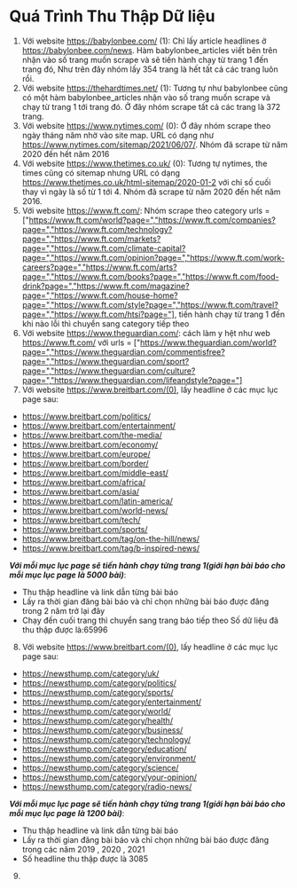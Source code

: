 # Quá Trình Thu Thập Dữ liệu 
1. Với website https://babylonbee.com/ (1): Chỉ lấy article headlines ở https://babylonbee.com/news. Hàm babylonbee_articles viết bên trên nhận vào số trang muốn scrape và sẽ tiến hành chạy từ trang 1 đến trang đó, Như trên đây nhóm lấy 354 trang là hết tất cả các trang luôn rồi.
2. Với website https://thehardtimes.net/ (1): Tương tự như babylonbee cũng có một hàm babylonbee_articles nhận vào số trang muốn scrape và chạy từ trang 1 tới trang đó. Ở đây nhóm scrape tất cả các trang là 372 trang.
3. Với website https://www.nytimes.com/ (0): Ở đây nhóm scrape theo ngày tháng năm nhờ vào site map. URL có dạng như https://www.nytimes.com/sitemap/2021/06/07/. Nhóm đã scrape từ năm 2020 đến hết năm 2016
4. Với website https://www.thetimes.co.uk/ (0): Tương tự nytimes, the times cũng có sitemap nhưng URL có dạng https://www.thetimes.co.uk/html-sitemap/2020-01-2 với chỉ số cuối thay vì ngày là số từ 1 tới 4. Nhóm đã scrape từ năm 2020 đến hết năm 2016.
5. Với website https://www.ft.com/: Nhóm scrape theo category urls = ["https://www.ft.com/world?page=","https://www.ft.com/companies?page=","https://www.ft.com/technology?page=","https://www.ft.com/markets?page=","https://www.ft.com/climate-capital?page=","https://www.ft.com/opinion?page=","https://www.ft.com/work-careers?page=","https://www.ft.com/arts?page=","https://www.ft.com/books?page=","https://www.ft.com/food-drink?page=","https://www.ft.com/magazine?page=","https://www.ft.com/house-home?page=","https://www.ft.com/style?page=","https://www.ft.com/travel?page=","https://www.ft.com/htsi?page="], tiến hành chạy từ trang 1 đến khi nào lỗi thì chuyển sang category tiếp theo
6. Với website https://www.theguardian.com/: cách làm y hệt như web https://www.ft.com/ với urls = ["https://www.theguardian.com/world?page=","https://www.theguardian.com/commentisfree?page=","https://www.theguardian.com/sport?page=","https://www.theguardian.com/culture?page=","https://www.theguardian.com/lifeandstyle?page="]
7. Với website https://www.breitbart.com/(0), lấy headline ở các mục lục page sau:
- https://www.breitbart.com/politics/
- https://www.breitbart.com/entertainment/
- https://www.breitbart.com/the-media/
- https://www.breitbart.com/economy/
- https://www.breitbart.com/europe/
- https://www.breitbart.com/border/
- https://www.breitbart.com/middle-east/
- https://www.breitbart.com/africa/
- https://www.breitbart.com/asia/
- https://www.breitbart.com/latin-america/
- https://www.breitbart.com/world-news/
- https://www.breitbart.com/tech/
- https://www.breitbart.com/sports/
- https://www.breitbart.com/tag/on-the-hill/news/
- https://www.breitbart.com/tag/b-inspired-news/
  
***Với mỗi mục lục page sẽ tiến hành chạy từng trang 1(giới hạn bài báo cho mỗi mục lục page là 5000 bài)***:
*   Thu thập headline và link dẫn từng bài báo
*   Lấy ra thời gian đăng bài báo và chỉ chọn những bài báo được đăng trong 2 năm trở lại đây
* Chạy đến cuối trang thì chuyển sang trang báo tiếp theo
Số dữ liệu đã thu thập được là:65996
8. Với website https://www.breitbart.com/(0), lấy headline ở các mục lục page sau:
- https://newsthump.com/category/uk/
- https://newsthump.com/category/politics/
- https://newsthump.com/category/sports/
- https://newsthump.com/category/entertainment/
- https://newsthump.com/category/world/
- https://newsthump.com/category/health/
- https://newsthump.com/category/business/
- https://newsthump.com/category/technology/
- https://newsthump.com/category/education/
- https://newsthump.com/category/environment/
- https://newsthump.com/category/science/
- https://newsthump.com/category/your-opinion/
- https://newsthump.com/category/radio-news/

***Với mỗi mục lục page sẽ tiến hành chạy từng trang 1(giới hạn bài báo cho mỗi mục lục page là 1200 bài)***:
*   Thu thập headline và link dẫn từng bài báo
*   Lấy ra thời gian đăng bài báo và chỉ chọn những bài báo được đăng trong các năm 2019 , 2020 , 2021 
*   Số headline thu thập được là 3085 
   
9. 
